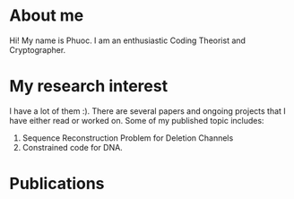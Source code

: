 # About me
Hi! My name is Phuoc. I am an enthusiastic Coding Theorist and Cryptographer.

# My research interest
I have a lot of them :). There are several papers and ongoing projects that I have either read or worked on. Some of my published topic includes:
  1. Sequence Reconstruction Problem for Deletion Channels
  2. Constrained code for DNA. 

# Publications
